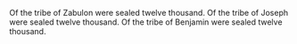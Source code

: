 Of the tribe of Zabulon were sealed twelve thousand. Of the tribe of Joseph were sealed twelve thousand. Of the tribe of Benjamin were sealed twelve thousand.
